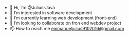 - 👋 Hi, I’m @Julius-Java
- 👀 I’m interested in software development
- 🌱 I’m currently learning web development (front-end)
- 💞️ I’m looking to collaborate on fron end webdev project
- 📫 How to reach me emmanueljulius9102016@gmail.com

<!---
Julius-Java/Julius-Java is a ✨ special ✨ repository because its `README.md` (this file) appears on your GitHub profile.
You can click the Preview link to take a look at your changes.
--->

